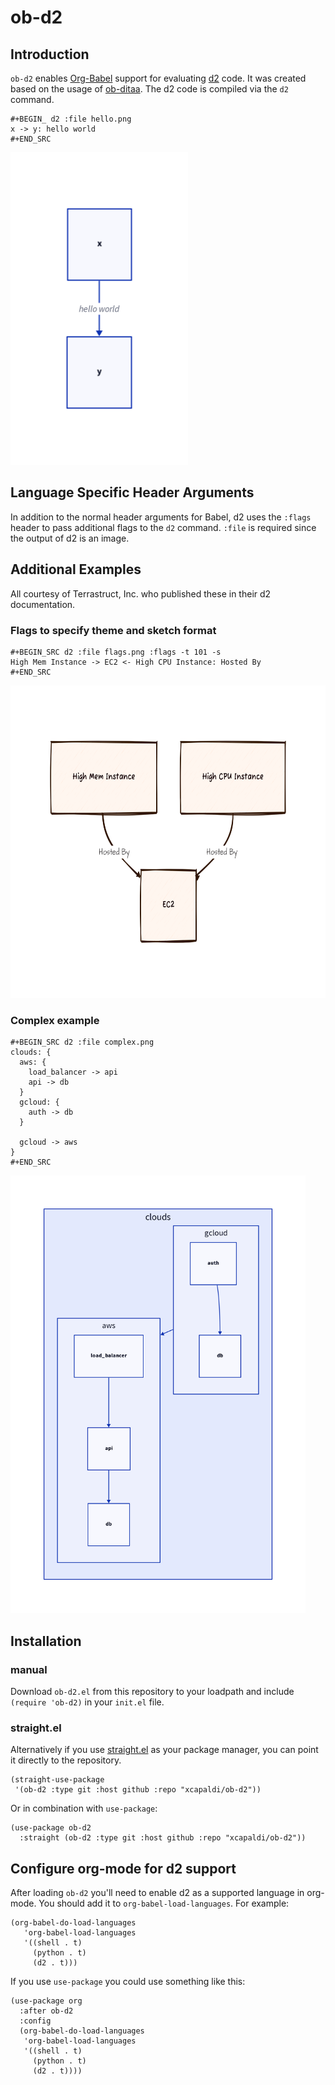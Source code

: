 # ob-d2

## Introduction
`ob-d2` enables [Org-Babel](http://orgmode.org/worg/org-contrib/babel/intro.html) support for evaluating [d2](https://d2lang.com/tour/intro/) code.
It was created based on the usage of [ob-ditaa](https://orgmode.org/worg//org-contrib/babel/languages/ob-doc-ditaa.html).
The d2 code is compiled via the `d2` command.

```
#+BEGIN_ d2 :file hello.png
x -> y: hello world
#+END_SRC
```

<div>
  <img height="500px" alt="hello world" src="hello.png">
</div>

## Language Specific Header Arguments

In addition to the normal header arguments for Babel, d2 uses the `:flags` header to pass additional flags to the `d2` command.
`:file` is required since the output of d2 is an image.

## Additional Examples
All courtesy of Terrastruct, Inc. who published these in their d2 documentation.

### Flags to specify theme and sketch format

```
#+BEGIN_SRC d2 :file flags.png :flags -t 101 -s
High Mem Instance -> EC2 <- High CPU Instance: Hosted By
#+END_SRC
```

<div>
  <img height="500px" alt="flags" src="flags.png">
</div>

### Complex example

```
#+BEGIN_SRC d2 :file complex.png
clouds: {
  aws: {
    load_balancer -> api
    api -> db
  }
  gcloud: {
    auth -> db
  }

  gcloud -> aws
}
#+END_SRC
```

<div>
  <img height="700px" alt="complex" src="complex.png">
</div>

## Installation
### manual
Download `ob-d2.el` from this repository to your loadpath and include `(require 'ob-d2)` in your `init.el` file.

### straight.el
Alternatively if you use [straight.el](https://github.com/raxod502/straight.el) as your package manager, you can point it directly to the repository.

```
(straight-use-package
 '(ob-d2 :type git :host github :repo "xcapaldi/ob-d2"))
```

Or in combination with `use-package`:


```
(use-package ob-d2
  :straight (ob-d2 :type git :host github :repo "xcapaldi/ob-d2"))
```

## Configure org-mode for d2 support
After loading `ob-d2` you'll need to enable d2 as a supported language in org-mode.
You should add it to `org-babel-load-languages`.
For example:

```
(org-babel-do-load-languages
   'org-babel-load-languages
   '((shell . t)
     (python . t)
     (d2 . t)))
```

If you use `use-package` you could use something like this:

```
(use-package org
  :after ob-d2
  :config
  (org-babel-do-load-languages
   'org-babel-load-languages
   '((shell . t)
     (python . t)
     (d2 . t))))
```

